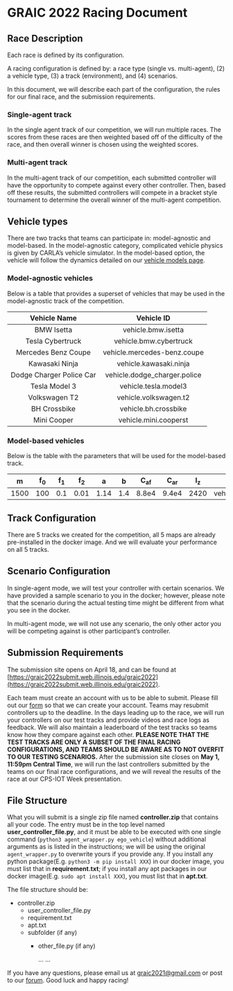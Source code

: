 # GRAIC 2022 Racing Document

## Race Description

Each race is defined by its configuration.

A racing configuration is defined by:
a race type (single vs. multi-agent), (2) a vehicle type, (3) a track (environment), and (4) scenarios.

In this document, we will describe each part of the configuration, the rules for our final race, and the submission requirements.

### Single-agent track

In the single agent track of our competition, we will run multiple races. The scores from these races are then weighted based off of the difficulty of the race, and then overall winner is chosen using the weighted scores.

### Multi-agent track

In the multi-agent track of our competition, each submitted controller will have the opportunity to compete against every other controller.
Then, based off these results, the submitted controllers will compete in a bracket style tournament to determine the overall winner of the multi-agent competition.

## Vehicle types

There are two tracks that teams can participate in: model-agnostic and model-based. In the model-agnostic category, complicated vehicle physics is given by CARLA’s vehicle simulator. In the model-based option, the vehicle will follow the dynamics detailed on our [vehicle models page](https://popgri.github.io/Race/documentation/models/).

### Model-agnostic vehicles

Below is a table that provides a superset of vehicles that may be used in the model-agnostic track of the competition.

**Vehicle Name**|**Vehicle ID**
:-----:|:-----:
BMW Isetta| vehicle.bmw.isetta
Tesla Cybertruck| vehicle.bmw.cybertruck
Mercedes Benz Coupe| vehicle.mercedes-benz.coupe
Kawasaki Ninja| vehicle.kawasaki.ninja
Dodge Charger Police Car| vehicle.dodge\_charger.police
Tesla Model 3| vehicle.tesla.model3
Volkswagen T2| vehicle.volkswagen.t2
BH Crossbike| vehicle.bh.crossbike
Mini Cooper| vehicle.mini.cooperst

### Model-based vehicles

Below is the table with the parameters that will be used for the model-based track.

**m**|**f<sub>0</sub>**|**f<sub>1</sub>**|**f<sub>2</sub>**|**a**|**b**|**C<sub>af</sub>**|**C<sub>ar</sub>**|**I<sub>z</sub>**|**Vehicle ID**
:-----:|:-----:|:-----:|:-----:|:-----:|:-----:|:-----:|:-----:|:-----:|:-----:
1500| 100| 0.1| 0.01| 1.14| 1.4| 8.8e4| 9.4e4| 2420| vehicle.model\_based.1

## Track Configuration

There are 5 tracks we created for the competition, all 5 maps are already pre-installed in the docker image. And we will evaluate your performance on all 5 tracks.

## Scenario Configuration
In single-agent mode, we will test your controller with certain scenarios. We have provided a sample scenario to you in the docker; however, please note that the scenario during the actual testing time might be different from what you see in the docker.

In multi-agent mode, we will not use any scenario, the only other actor you will be competing against is other participant’s controller.

## Submission Requirements

The submission site opens on April 18, and can be found at [https://graic2022submit.web.illinois.edu/graic2022](https://graic2022submit.web.illinois.edu/graic2022).

Each team must create an account with us to be able to submit. Please fill out our [form](https://forms.gle/SF6ffppeuYJp5w5z8) so that we can create your account. Teams may resubmit controllers up to the deadline. In the days leading up to the race, we will run your controllers on our test tracks and provide videos and race logs as feedback. We will also maintain a leaderboard of the test tracks so teams know how they compare against each other. **PLEASE NOTE THAT THE TEST TRACKS ARE ONLY A SUBSET OF THE FINAL RACING CONFIGURATIONS, AND TEAMS SHOULD BE AWARE AS TO NOT OVERFIT TO OUR TESTING SCENARIOS.** After the submission site closes on **May 1, 11:59pm Central Time**, we will run the last controllers submitted by the teams on our final race configurations, and we will reveal the results of the race at our CPS-IOT Week presentation.

## File Structure

What you will submit is a single zip file named **controller.zip** that contains all your code. The entry must be in the top level named **user_controller_file.py**, and it must be able to be executed with one single command (`python3 agent_wrapper.py ego_vehicle`) without additional arguments as is listed in the instructions; we will be using the original `agent_wrapper.py` to overwrite yours if you provide any. If you install any python package(E.g. `python3 -m pip install XXX`) in our docker image, you must list that in **requirement.txt**; if you install any apt packages in our docker image(E.g. `sudo apt install XXX`), you must list that in **apt.txt**.


The file structure should be:

- controller.zip
  - user_controller_file.py
  - requirement.txt
  - apt.txt
  - subfolder (if any)
    - other_file.py (if any)

      …
      …

If you have any questions, please email us at graic2021@gmail.com or post to our [forum](https://groups.google.com/g/graic21). Good luck and happy racing!
